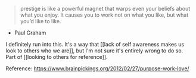 > prestige is like a powerful magnet that warps even your beliefs about what you enjoy. It causes you to work not on what you like, but what you’d like to like.
-  Paul Graham

I definitely run into this. It's a way that [[lack of self awareness makes us look to others who we are]], but I'm not sure it's entirely wrong to do so. Part of [[looking to others for reference]].

Reference: https://www.brainpickings.org/2012/02/27/purpose-work-love/